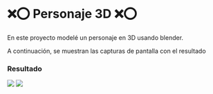 # ❌⭕ Personaje 3D ❌⭕

En este proyecto modelé un personaje en 3D usando blender.


A continuación, se muestran las capturas de pantalla con el resultado

### Resultado
![](https://github.com/AxelVazMar/Simulacion_Por_Computadora-Axel_Vazquez/blob/main/Pr%C3%A1ctica%2003%20-%20Personaje%203D/PERSONAJE_1.jpg)
![](https://github.com/AxelVazMar/Simulacion_Por_Computadora-Axel_Vazquez/blob/main/Pr%C3%A1ctica%2002%20-%20Personaje%203D/PERSONAJE_2.jpg)





